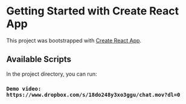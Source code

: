 # Getting Started with Create React App

This project was bootstrapped with [Create React App](https://github.com/facebook/create-react-app).

## Available Scripts

In the project directory, you can run:

### `Demo video: https://www.dropbox.com/s/18do248y3xo3ggu/chat.mov?dl=0`



